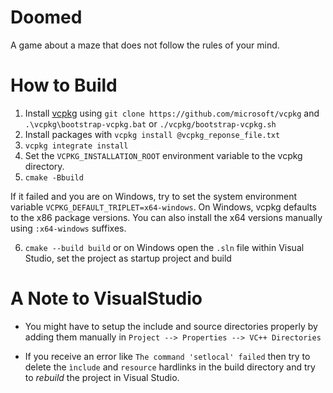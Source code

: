 # Doomed
A game about a maze that does not follow the rules of your mind.

# How to Build

1. Install [vcpkg](https://github.com/microsoft/vcpkg) using `git clone https://github.com/microsoft/vcpkg` and `.\vcpkg\bootstrap-vcpkg.bat` or `./vcpkg/bootstrap-vcpkg.sh`
2. Install packages with `vcpkg install @vcpkg_reponse_file.txt`
3. `vcpkg integrate install`
4. Set the `VCPKG_INSTALLATION_ROOT` environment variable to the vcpkg directory.
5. `cmake -Bbuild`

If it failed and you are on Windows, try to set the system environment variable `VCPKG_DEFAULT_TRIPLET=x64-windows`. On Windows, vcpkg defaults to the x86 package versions. You can also install the x64 versions manually using `:x64-windows` suffixes.

6. `cmake --build build` or on Windows open the `.sln` file within Visual Studio, set the project as startup project and build

# A Note to VisualStudio

- You might have to setup the include and source directories properly by adding them manually in `Project --> Properties --> VC++ Directories`

- If you receive an error like `The command 'setlocal' failed` then try to delete the `ìnclude` and `resource` hardlinks in the build directory and try to _rebuild_ the project in Visual Studio.